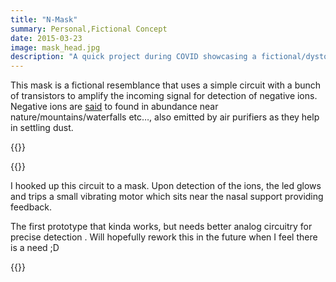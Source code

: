 ```yaml
---
title: "N-Mask"
summary: Personal,Fictional Concept
date: 2015-03-23
image: mask_head.jpg
description: "A quick project during COVID showcasing a fictional/dystopian mask that detects negative ions (in short range) in polluted environments."
---
```


This mask is a fictional resemblance that uses a simple circuit with a bunch of transistors to amplify the incoming signal for detection of negative ions. Negative ions are [said](https://www.ncbi.nlm.nih.gov/pmc/articles/PMC6213340/) to found in abundance near nature/mountains/waterfalls etc…, also emitted by air purifiers as they help in settling dust.

{{<bundle-image title="Ion Detection Circuit" name="mask_1.jpg" >}}

{{<bundle-image title="Mask" name="mask_2.jpg" >}}

I hooked up this circuit to a mask. Upon detection of the ions, the led glows and trips a small vibrating motor which sits near the nasal support providing feedback. 

The first prototype that kinda works, but needs better analog circuitry for precise detection . Will hopefully rework this in the future when I feel there is a need ;D

{{<bundle-image name="mask_3.jpg" >}}
